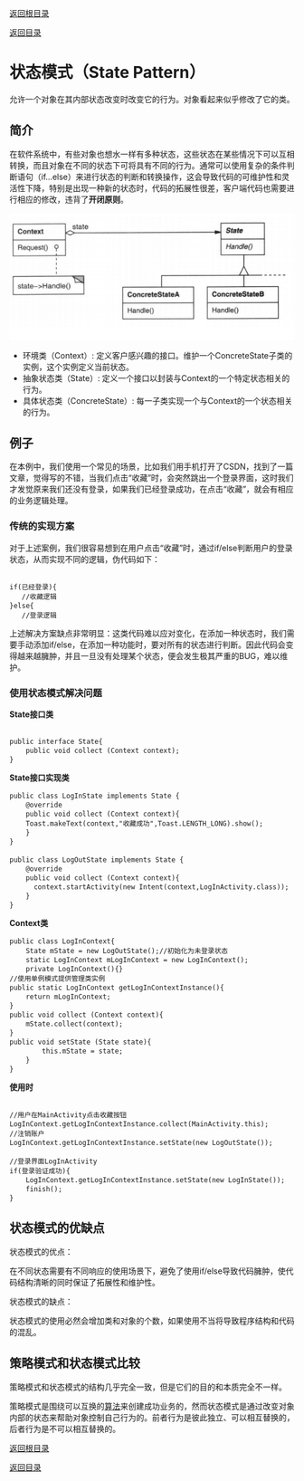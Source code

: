 [返回根目录](/README.md)

[返回目录](../README.md)

# 状态模式（State Pattern）

允许一个对象在其内部状态改变时改变它的行为。对象看起来似乎修改了它的类。

## 简介

在软件系统中，有些对象也想水一样有多种状态，这些状态在某些情况下可以互相转换，而且对象在不同的状态下可将具有不同的行为。通常可以使用复杂的条件判断语句（if...else）来进行状态的判断和转换操作，这会导致代码的可维护性和灵活性下降，特别是出现一种新的状态时，代码的拓展性很差，客户端代码也需要进行相应的修改，违背了**开闭原则**。

![img](assets/1336719144_5496-1536632498551.jpg)

- 环境类（Context）:  定义客户感兴趣的接口。维护一个ConcreteState子类的实例，这个实例定义当前状态。
- 抽象状态类（State）:  定义一个接口以封装与Context的一个特定状态相关的行为。
- 具体状态类（ConcreteState）:  每一子类实现一个与Context的一个状态相关的行为。



## 例子

在本例中，我们使用一个常见的场景，比如我们用手机打开了CSDN，找到了一篇文章，觉得写的不错，当我们点击“收藏”时，会突然跳出一个登录界面，这时我们才发觉原来我们还没有登录，如果我们已经登录成功，在点击“收藏”，就会有相应的业务逻辑处理。

### **传统的实现方案**

对于上述案例，我们很容易想到在用户点击“收藏”时，通过if/else判断用户的登录状态，从而实现不同的逻辑，伪代码如下：

```

if(已经登录){
   //收藏逻辑
}else{
   //登录逻辑

```

上述解决方案缺点非常明显：这类代码难以应对变化，在添加一种状态时，我们需要手动添加if/else，在添加一种功能时，要对所有的状态进行判断。因此代码会变得越来越臃肿，并且一旦没有处理某个状态，便会发生极其严重的BUG，难以维护。

### **使用状态模式解决问题**

 **State接口类**

```

public interface State{
    public void collect (Context context);
}
```

**State接口实现类**

```
public class LogInState implements State {
    @override
    public void collect (Context context){
    Toast.makeText(context,"收藏成功",Toast.LENGTH_LONG).show();
    }
}
 
public class LogOutState implements State {
    @override
    public void collect (Context context){
      context.startActivity(new Intent(context,LogInActivity.class));
    }
}
```

**Context类**

```
public class LogInContext{
    State mState = new LogOutState();//初始化为未登录状态
    static LogInContext mLogInContext = new LogInContext();
    private LogInContext(){}
//使用单例模式提供管理类实例
public static LogInContext getLogInContextInstance(){
    return mLogInContext;
}
public void collect (Context context){
	mState.collect(context);
}
public void setState (State state){
    	this.mState = state;
    }
}
```

**使用时**

```

//用户在MainActivity点击收藏按钮
LogInContext.getLogInContextInstance.collect(MainActivity.this);
//注销账户
LogInContext.getLogInContextInstance.setState(new LogOutState());
 
//登录界面LogInActivity
if(登录验证成功){
    LogInContext.getLogInContextInstance.setState(new LogInState());
    finish();
}
```

## **状态模式的优缺点**

状态模式的优点：

在不同状态需要有不同响应的使用场景下，避免了使用if/else导致代码臃肿，使代码结构清晰的同时保证了拓展性和维护性。

 

状态模式的缺点：

状态模式的使用必然会增加类和对象的个数，如果使用不当将导致程序结构和代码的混乱。 

## **策略模式和状态模式比较**

策略模式和状态模式的结构几乎完全一致，但是它们的目的和本质完全不一样。

策略模式是围绕可以互换的[算法](http://lib.csdn.net/base/datastructure)来创建成功业务的，然而状态模式是通过改变对象内部的状态来帮助对象控制自己行为的。前者行为是彼此独立、可以相互替换的，后者行为是不可以相互替换的。





[返回根目录](/README.md)

[返回目录](../README.md)